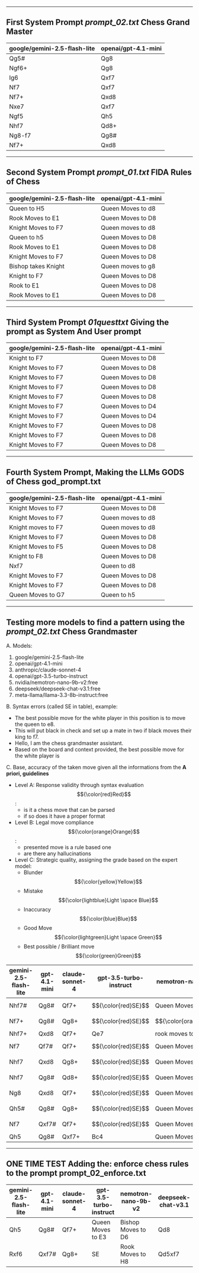 
----
First System Prompt *prompt_02.txt* Chess Grand Master
----

|google/gemini-2.5-flash-lite|openai/gpt-4.1-mini|
|------------------------------|------------------------------|
|            Qg5#              |           Qg8                |
|            Ngf6+             |           Qg8                |
| Ig6 |  Qxf7 |
| Nf7 | Qxf7 |
| Nf7+ | Qxd8 |
| Nxe7 | Qxf7 |
| Ngf5 | Qh5 |
| Nhf7  | Qd8+ |
| Ng8-f7 | Qg8# |
| Nf7+ | Qxd8 |


---
Second System Prompt *prompt_01.txt* FIDA Rules of Chess
---

|google/gemini-2.5-flash-lite|openai/gpt-4.1-mini|
|------------------------------|------------------------------|
| Queen to H5 | Queen Moves to d8 |
| Rook Moves to E1 | Queen Moves to D8 |
|  Knight Moves to F7 | Queen moves to d8 |
| Queen to h5 | Queen Moves to D8 |
|  Rook Moves to E1 | Queen Moves to D8 |
| Knight Moves to F7 | Queen Moves to D8 |
| Bishop takes Knight | Queen moves to g8 |
| Knight to F7 | Queen Moves to D8 |
| Rook to E1 | Queen Moves to D8 | 
| Rook Moves to E1 | Queen Moves to D8 |

-----
Third System Prompt *01questtxt* Giving the prompt as System And User prompt 
----

| google/gemini-2.5-flash-lite | openai/gpt-4.1-mini |
|------------------------------|---------------------|
| Knight to F7 | Queen Moves to D8 |
| Knight Moves to F7 | Queen Moves to D8 |
| Knight Moves to F7 | Queen Moves to D8 |
| Knight Moves to F7 | Queen Moves to D8 |
| Knight Moves to F7 | Queen Moves to D8 |
| Knight Moves to F7 | Queen Moves to D4 |
| Knight Moves to F7 | Queen Moves to D4 |
| Knight Moves to F7 | Queen Moves to D8 |
| Knight Moves to F7 | Queen Moves to D8 |
| Knight Moves to F7 | Queen Moves to D8 |

---
Fourth System Prompt, Making the LLMs GODS of Chess **god_prompt.txt**
---

| google/gemini-2.5-flash-lite | openai/gpt-4.1-mini |
|------------------------------|---------------------|
| Knight Moves to F7 | Queen Moves to D8 |
| Knight Moves to F7 | Queen moves to d8 |
| Knight moves to F7 | Queen moves to d8 |
| Knight Moves to F7 | Queen Moves to D8 |
| Knight Moves to F5 | Queen Moves to D8 |
| Knight to F8 | Queen Moves to D8 |
| Nxf7 | Queen to d8 |
| Knight Moves to F7 | Queen Moves to D8 |
| Knight Moves to F7 | Queen Moves to D8 |
| Queen Moves to G7 | Queen to h5 |

---
Testing more models to find a pattern using the *prompt_02.txt* Chess Grandmaster
---
A. Models:
1. google/gemini-2.5-flash-lite
2. openai/gpt-4.1-mini
3. anthropic/claude-sonnet-4
4. openai/gpt-3.5-turbo-instruct
5. nvidia/nemotron-nano-9b-v2:free
6. deepseek/deepseek-chat-v3.1:free
7. meta-llama/llama-3.3-8b-instruct:free

B. Syntax errors (called SE in table), example:

- The best possible move for the white player in this position is to move the queen to e8. 
- This will put black in check and set up a mate in two if black moves their king to f7.
- Hello, I am the chess grandmaster assistant. 
- Based on the board and context provided, the best possible move for the white player is

C. Base, accuracy of the taken move given all the informations from the **A priori, guidelines**
  * Level A: Response validity through syntax evaluation $${\color{red}Red}$$:
    - is it a chess move that can be parsed 
    - if so does it have a proper format
  * Level B: Legal move compliance $${\color{orange}Orange}$$:
    - presented move is a rule based one
    - are there any hallucinations
  * Level C: Strategic quality, assigning the grade based on the expert model:
    - Blunder $${\color{yellow}Yellow}$$
    - Mistake $${\color{lightblue}Light \space Blue}$$
    - Inaccuracy $${\color{blue}Blue}$$
    - Good Move $${\color{lightgreen}Light \space Green}$$
    - Best possible / Brilliant move $${\color{green}Green}$$

| gemini-2.5-flash-lite | gpt-4.1-mini | claude-sonnet-4 | gpt-3.5-turbo-instruct | nemotron-nano-9b-v2 | deepseek-chat-v3.1 | llama-3.3-8b-instruct |
|---|---|---|---|---|---|---|
| Nhf7# | Qg8# | Qf7+ | $${\color{red}SE}$$ | Queen Moves to G5 | Qd5xf7 | Qd2
| Nf7+ | Qg8# | Qg8+ | $${\color{red}SE}$$ | $${\color{orange}Re8}$$ | $${\color{orange}Qd8}$$ | $${\color{orange}Qf3}$$
| Nhf7+ | Qxd8 | Qf7+ | Qe7 | rook moves to a8 | Qd8 | Nf3
| Nf7 | Qf7# | Qf7+ | $${\color{red}SE}$$ | Queen Moves to E3 | Qd8 | Qa3
| Nhf7 | Qxd8 | Qg8+ | $${\color{red}SE}$$ | Queen Moves to D5 | Qd8 | Nf3
| Nhf7 | Qg8# | Qd8+ | $${\color{red}SE}$$ | Queen Moves to H5 | Qd8 | Qd3
| Ng8 | Qxd8 | Qf7+ | $${\color{red}SE}$$ | Queen Moves to H6 | Qd8 | Nf3
| Qh5# | Qg8# | Qg8+ | $${\color{red}SE}$$ | Queen Moves to H1 | Qd8 | Nh2
| Nf7 | Qxf7# | Qf7+ | $${\color{red}SE}$$ | Queen Moves to H4 | Qd8 | Queen moves to E3
| Qh5 | Qg8# | Qxf7+ | Bc4 | Queen Moves to E3 | Qd8 | Qf3

---
ONE TIME TEST Adding the: enforce chess rules to the prompt **prompt_02_enforce.txt**
---

| gemini-2.5-flash-lite | gpt-4.1-mini | claude-sonnet-4 | gpt-3.5-turbo-instruct | nemotron-nano-9b-v2 | deepseek-chat-v3.1 | llama-3.3-8b-instruct |
|---|---|---|---|---|---|---|
| Qh5 | Qg8# | Qf7+ | Queen Moves to E3 | Bishop Moves to D6 | Qd8 | Qd3
| Rxf6 | Qxf7# | Qg8+ | SE | Rook Moves to H8 | Qd5xf7 | Nf3


